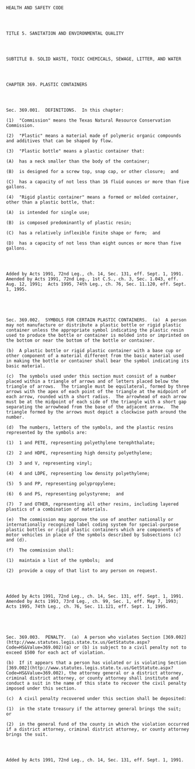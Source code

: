 ﻿
    
    
    	
    					
    
    
    HEALTH AND SAFETY CODE
    
      
    
    
    TITLE 5. SANITATION AND ENVIRONMENTAL QUALITY
    
      
    
    
    SUBTITLE B. SOLID WASTE, TOXIC CHEMICALS, SEWAGE, LITTER, AND WATER
    
      
    
    
    CHAPTER 369. PLASTIC CONTAINERS
    
      
    
    
    Sec. 369.001.  DEFINITIONS.  In this chapter:
    
    (1)  "Commission" means the Texas Natural Resource Conservation Commission.
    
    (2)  "Plastic" means a material made of polymeric organic compounds and additives that can be shaped by flow.
    
    (3)  "Plastic bottle" means a plastic container that:
    
    (A)  has a neck smaller than the body of the container;
    
    (B)  is designed for a screw top, snap cap, or other closure;  and
    
    (C)  has a capacity of not less than 16 fluid ounces or more than five gallons.
    
    (4)  "Rigid plastic container" means a formed or molded container, other than a plastic bottle, that:
    
    (A)  is intended for single use;
    
    (B)  is composed predominantly of plastic resin;
    
    (C)  has a relatively inflexible finite shape or form;  and
    
    (D)  has a capacity of not less than eight ounces or more than five gallons.
    
    
    
    
    Added by Acts 1991, 72nd Leg., ch. 14, Sec. 131, eff. Sept. 1, 1991.  Amended by Acts 1991, 72nd Leg., 1st C.S., ch. 3, Sec. 1.043, eff. Aug. 12, 1991;  Acts 1995, 74th Leg., ch. 76, Sec. 11.120, eff. Sept. 1, 1995.
    
    
    
    
    
    Sec. 369.002.  SYMBOLS FOR CERTAIN PLASTIC CONTAINERS.  (a)  A person may not manufacture or distribute a plastic bottle or rigid plastic container unless the appropriate symbol indicating the plastic resin used to produce the bottle or container is molded into or imprinted on the bottom or near the bottom of the bottle or container.
    
    (b)  A plastic bottle or rigid plastic container with a base cup or other component of a material different from the basic material used in making the bottle or container shall bear the symbol indicating its basic material.
    
    (c)  The symbols used under this section must consist of a number placed within a triangle of arrows and of letters placed below the triangle of arrows.  The triangle must be equilateral, formed by three arrows with the apex of each point of the triangle at the midpoint of each arrow, rounded with a short radius.  The arrowhead of each arrow must be at the midpoint of each side of the triangle with a short gap separating the arrowhead from the base of the adjacent arrow.  The triangle formed by the arrows must depict a clockwise path around the number.
    
    (d)  The numbers, letters of the symbols, and the plastic resins represented by the symbols are:
    
    (1)  1 and PETE, representing polyethylene terephthalate;
    
    (2)  2 and HDPE, representing high density polyethylene;
    
    (3)  3 and V, representing vinyl;
    
    (4)  4 and LDPE, representing low density polyethylene;
    
    (5)  5 and PP, representing polypropylene;
    
    (6)  6 and PS, representing polystyrene;  and
    
    (7)  7 and OTHER, representing all other resins, including layered plastics of a combination of materials.
    
    (e)  The commission may approve the use of another nationally or internationally recognized label coding system for special-purpose plastic bottles or rigid plastic containers which are components of motor vehicles in place of the symbols described by Subsections (c) and (d).
    
    (f)  The commission shall:
    
    (1)  maintain a list of the symbols;  and
    
    (2)  provide a copy of that list to any person on request.
    
    
    
    
    Added by Acts 1991, 72nd Leg., ch. 14, Sec. 131, eff. Sept. 1, 1991.  Amended by Acts 1993, 73rd Leg., ch. 99, Sec. 1, eff. May 7, 1993;  Acts 1995, 74th Leg., ch. 76, Sec. 11.121, eff. Sept. 1, 1995.
    
    
    
    
    
    Sec. 369.003.  PENALTY.  (a)  A person who violates Section [369.002](http://www.statutes.legis.state.tx.us/GetStatute.aspx?Code=HS&Value=369.002)(a) or (b) is subject to a civil penalty not to exceed $500 for each act of violation.
    
    (b)  If it appears that a person has violated or is violating Section [369.002](http://www.statutes.legis.state.tx.us/GetStatute.aspx?Code=HS&Value=369.002), the attorney general or a district attorney, criminal district attorney, or county attorney shall institute and conduct a suit in the name of this state to recover the civil penalty imposed under this section.
    
    (c)  A civil penalty recovered under this section shall be deposited:
    
    (1)  in the state treasury if the attorney general brings the suit;  or
    
    (2)  in the general fund of the county in which the violation occurred if a district attorney, criminal district attorney, or county attorney brings the suit.
    
    
    
    
    Added by Acts 1991, 72nd Leg., ch. 14, Sec. 131, eff. Sept. 1, 1991.
    
    
    
    
    				

